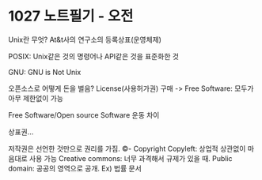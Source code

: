 # 1027 노트필기 - 오전

Unix란 무엇? At&t사의 연구소의 등록상표(운영체제)

POSIX: Unix같은 것의 명령어나 API같은 것을 표준화한 것

GNU: GNU is Not Unix

오픈소스로 어떻게 돈을 벌음? License(사용허가권) 구매
-> Free Software: 모두가 아무 제한없이 가능

Free Software/Open source Software 운동 차이

상표권…

저작권은 선언한 것만으로 권리를 가짐. ©- Copyright
Copyleft: 상업적 상관없이 마음대로 사용 가능
Creative commons: 너무 과격해서 규제가 있을 때. 
Public domain: 공공의 영역으로 공개. Ex) 법률 문서

